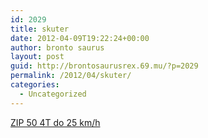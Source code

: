 ```yaml
---
id: 2029
title: skuter
date: 2012-04-09T19:22:24+00:00
author: bronto saurus
layout: post
guid: http://brontosaurusrex.69.mu/?p=2029
permalink: /2012/04/skuter/
categories:
  - Uncategorized
---
```

[ZIP 50 4T do 25 km/h](http://vomberger.si/prodajni_program/motorna_kolesa/piaggio/56/ZIP%2050%204T%20%20do%2025%20km%20h/)